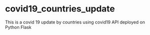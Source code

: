 # covid19_countries_update
 This is a covid 19 update by countries using covid19 API deployed on Python Flask

